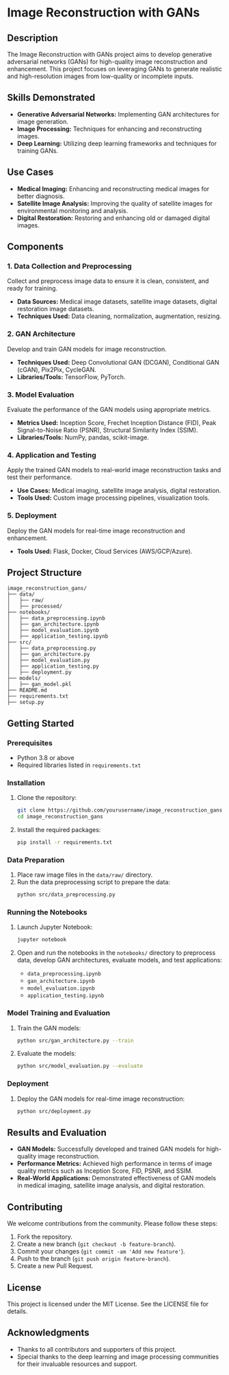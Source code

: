 # Image Reconstruction with GANs

## Description

The Image Reconstruction with GANs project aims to develop generative adversarial networks (GANs) for high-quality image reconstruction and enhancement. This project focuses on leveraging GANs to generate realistic and high-resolution images from low-quality or incomplete inputs.

## Skills Demonstrated

- **Generative Adversarial Networks:** Implementing GAN architectures for image generation.
- **Image Processing:** Techniques for enhancing and reconstructing images.
- **Deep Learning:** Utilizing deep learning frameworks and techniques for training GANs.

## Use Cases

- **Medical Imaging:** Enhancing and reconstructing medical images for better diagnosis.
- **Satellite Image Analysis:** Improving the quality of satellite images for environmental monitoring and analysis.
- **Digital Restoration:** Restoring and enhancing old or damaged digital images.

## Components

### 1. Data Collection and Preprocessing

Collect and preprocess image data to ensure it is clean, consistent, and ready for training.

- **Data Sources:** Medical image datasets, satellite image datasets, digital restoration image datasets.
- **Techniques Used:** Data cleaning, normalization, augmentation, resizing.

### 2. GAN Architecture

Develop and train GAN models for image reconstruction.

- **Techniques Used:** Deep Convolutional GAN (DCGAN), Conditional GAN (cGAN), Pix2Pix, CycleGAN.
- **Libraries/Tools:** TensorFlow, PyTorch.

### 3. Model Evaluation

Evaluate the performance of the GAN models using appropriate metrics.

- **Metrics Used:** Inception Score, Frechet Inception Distance (FID), Peak Signal-to-Noise Ratio (PSNR), Structural Similarity Index (SSIM).
- **Libraries/Tools:** NumPy, pandas, scikit-image.

### 4. Application and Testing

Apply the trained GAN models to real-world image reconstruction tasks and test their performance.

- **Use Cases:** Medical imaging, satellite image analysis, digital restoration.
- **Tools Used:** Custom image processing pipelines, visualization tools.

### 5. Deployment

Deploy the GAN models for real-time image reconstruction and enhancement.

- **Tools Used:** Flask, Docker, Cloud Services (AWS/GCP/Azure).

## Project Structure

```
image_reconstruction_gans/
├── data/
│   ├── raw/
│   ├── processed/
├── notebooks/
│   ├── data_preprocessing.ipynb
│   ├── gan_architecture.ipynb
│   ├── model_evaluation.ipynb
│   ├── application_testing.ipynb
├── src/
│   ├── data_preprocessing.py
│   ├── gan_architecture.py
│   ├── model_evaluation.py
│   ├── application_testing.py
│   ├── deployment.py
├── models/
│   ├── gan_model.pkl
├── README.md
├── requirements.txt
├── setup.py
```

## Getting Started

### Prerequisites

- Python 3.8 or above
- Required libraries listed in `requirements.txt`

### Installation

1. Clone the repository:
   ```bash
   git clone https://github.com/yourusername/image_reconstruction_gans.git
   cd image_reconstruction_gans
   ```

2. Install the required packages:
   ```bash
   pip install -r requirements.txt
   ```

### Data Preparation

1. Place raw image files in the `data/raw/` directory.
2. Run the data preprocessing script to prepare the data:
   ```bash
   python src/data_preprocessing.py
   ```

### Running the Notebooks

1. Launch Jupyter Notebook:
   ```bash
   jupyter notebook
   ```

2. Open and run the notebooks in the `notebooks/` directory to preprocess data, develop GAN architectures, evaluate models, and test applications:
   - `data_preprocessing.ipynb`
   - `gan_architecture.ipynb`
   - `model_evaluation.ipynb`
   - `application_testing.ipynb`

### Model Training and Evaluation

1. Train the GAN models:
   ```bash
   python src/gan_architecture.py --train
   ```

2. Evaluate the models:
   ```bash
   python src/model_evaluation.py --evaluate
   ```

### Deployment

1. Deploy the GAN models for real-time image reconstruction:
   ```bash
   python src/deployment.py
   ```

## Results and Evaluation

- **GAN Models:** Successfully developed and trained GAN models for high-quality image reconstruction.
- **Performance Metrics:** Achieved high performance in terms of image quality metrics such as Inception Score, FID, PSNR, and SSIM.
- **Real-World Applications:** Demonstrated effectiveness of GAN models in medical imaging, satellite image analysis, and digital restoration.

## Contributing

We welcome contributions from the community. Please follow these steps:

1. Fork the repository.
2. Create a new branch (`git checkout -b feature-branch`).
3. Commit your changes (`git commit -am 'Add new feature'`).
4. Push to the branch (`git push origin feature-branch`).
5. Create a new Pull Request.

## License

This project is licensed under the MIT License. See the LICENSE file for details.

## Acknowledgments

- Thanks to all contributors and supporters of this project.
- Special thanks to the deep learning and image processing communities for their invaluable resources and support.
